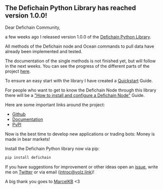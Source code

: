 ## The Defichain Python Library has reached version 1.0.0!


Dear Defichain Community,

a few weeks ago I released version 1.0.0 of the [Defichain Python Library](https://github.com/eric-volz/DefichainPython).

All methods of the Defichain node and Ocean commands to pull data have already been implemented and tested.

The documentation of the single methods is not finished yet, but will follow in the next weeks.
You can see the progress of the different parts of the project [here](https://docs.defichain-python.de/build/html/instructions/progressAndUpdates.html).

To ensure an easy start with the library I have created a [Quickstart](https://docs.defichain-python.de/build/html/instructions/quickstart.html) Guide.

For people who want to get to know the Defichain Node through this library there will be a ["How to install and configure a Defichain Node"](https://docs.defichain-python.de/build/html/additionalInfos/installDefichainNode.html) Guide.

Here are some important links around the project:
- [Github](https://github.com/eric-volz/DefichainPython)
- [Documentation](https://docs.defichain-python.de/)
- [PyPI](https://pypi.org/project/defichain/)

Now is the best time to develop new applications or trading bots: Money is made in bear markets!

Install the Defichain Python library now via pip:
```bash
pip install defichain
```

If you have suggestions for improvement
or other ideas open an [issue](https://github.com/eric-volz/DefichainPython/issues), 
write me on [Twitter](https://twitter.com/Intr0c) or via email (introc@volz.link)!

A big thank you goes to [MarcelKB](https://mobile.twitter.com/marcelkb1) <3